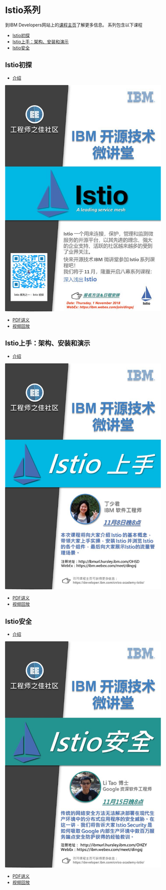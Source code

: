 # Istio系列
到IBM Developers网站上的[课程主页](https://developer.ibm.com/cn/os-academy-istio/)了解更多信息。
系列包含以下课程
- [Istio初探](#Istio初探)
- [Istio上手：架构、安装和演示](#Istio上手：架构、安装和演示)
- [Istio安全](#Istio安全)

## Istio初探
- [介绍](https://mp.weixin.qq.com/s/ALKxF_Ys5U_gP066SqSSUQ)

 ![Istio深入浅出](./poster/Istio-01-intro-poster.jpg)

- [PDF讲义](./istio-01-intro.pdf)
- [视频回放](http://v.youku.com/v_show/id_XMzkwMDEzMzkxNg==.html)
## Istio上手：架构、安装和演示
- [介绍](https://mp.weixin.qq.com/s/N6fuIezzfiMGFmN5-kMU4w)

 ![Istio架构](./poster/Istio-02-arch-poster.jpg)

- [PDF讲义](./istio-02-arch.pdf)
- [视频回放](http://v.youku.com/v_show/id_XMzkxNzQ1NzI4NA==.html)
## Istio安全
- [介绍](https://mp.weixin.qq.com/s/wBXfHsbImqZfJdIf9iCz4A)

 ![Istio架构](./poster/Istio-03-security-poster.jpg)

- [PDF讲义](./istio-03-security.pdf)
- [视频回放](https://v.youku.com/v_show/id_XMzkyNjIxMDE4MA==.html)
